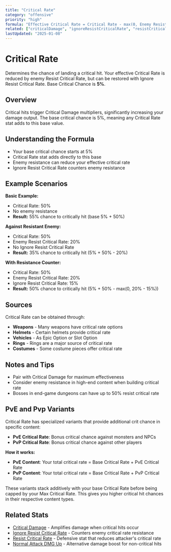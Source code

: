 ```yaml
---
title: "Critical Rate"
category: "offensive"
priority: "high"
formula: "Effective Critical Rate = Critical Rate - max(0, Enemy Resist Critical Rate - Ignore Resist Critical Rate)"
related: ["criticalDamage", "ignoreResistCriticalRate", "resistCriticalRate"]
lastUpdated: "2025-01-08"
---
```


# Critical Rate

Determines the chance of landing a critical hit. Your effective Critical Rate is reduced by enemy Resist Critical Rate, but can be restored with Ignore Resist Critical Rate. Base Critical Chance is **5%**.

## Overview

Critical hits trigger Critical Damage multipliers, significantly increasing your damage output. The base critical chance is 5%, meaning any Critical Rate stat adds to this base value.

## Understanding the Formula

- Your base critical chance starts at 5%
- Critical Rate stat adds directly to this base
- Enemy resistance can reduce your effective critical rate
- Ignore Resist Critical Rate counters enemy resistance

## Example Scenarios

**Basic Example:**
- Critical Rate: 50%
- No enemy resistance
- **Result:** 55% chance to critically hit (base 5% + 50%)

**Against Resistant Enemy:**
- Critical Rate: 50%
- Enemy Resist Critical Rate: 20%
- No Ignore Resist Critical Rate
- **Result:** 35% chance to critically hit (5% + 50% - 20%)

**With Resistance Counter:**
- Critical Rate: 50%
- Enemy Resist Critical Rate: 20%
- Ignore Resist Critical Rate: 15%
- **Result:** 50% chance to critically hit (5% + 50% - max(0, 20% - 15%))

## Sources

Critical Rate can be obtained through:
- **Weapons** - Many weapons have critical rate options
- **Helmets** - Certain helmets provide critical rate
- **Vehicles** - As Epic Option or Slot Option
- **Rings** - Rings are a major source of critical rate
- **Costumes** - Some costume pieces offer critical rate

## Notes and Tips

- Pair with Critical Damage for maximum effectiveness
- Consider enemy resistance in high-end content when building critical rate
- Bosses in end-game dungeons can have up to 50% resist critical rate

## PvE and Pvp Variants

Critical Rate has specialized variants that provide additional crit chance in specific content:

- **PvE Critical Rate**: Bonus critical chance against monsters and NPCs
- **PvP Critical Rate**: Bonus critical chance against other players

**How it works:**
- **PvE Content**: Your total critical rate = Base Critical Rate + PvE Critical Rate
- **PvP Content**: Your total critical rate = Base Critical Rate + PvP Critical Rate

These variants stack additively with your base Critical Rate before being capped by your Max Critical Rate. This gives you higher critical hit chances in their respective content types.

## Related Stats

- [Critical Damage](/stats/critical-damage) - Amplifies damage when critical hits occur
- [Ignore Resist Critical Rate](/stats/ignore-resist-critical-rate) - Counters enemy critical rate resistance  
- [Resist Critical Rate](/stats/resist-critical-rate) - Defensive stat that reduces attacker's critical rate
- [Normal Attack DMG Up](/stats/normal-attack-damage-up) - Alternative damage boost for non-critical hits
